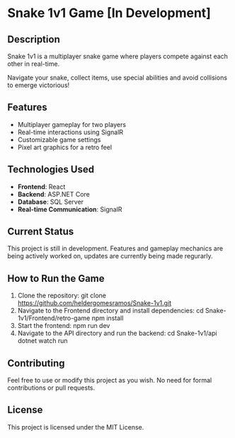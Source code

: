 # Snake 1v1 Game [In Development]

## Description
Snake 1v1 is a multiplayer snake game where players compete against each other in real-time.

Navigate your snake, collect items, use special abilities and avoid collisions to emerge victorious!

## Features
- Multiplayer gameplay for two players
- Real-time interactions using SignalR
- Customizable game settings
- Pixel art graphics for a retro feel

## Technologies Used
- **Frontend**: React
- **Backend**: ASP.NET Core
- **Database**: SQL Server
- **Real-time Communication**: SignalR

## Current Status
This project is still in development. Features and gameplay mechanics are being actively worked on, updates are currently being made regurarly.

## How to Run the Game
1. Clone the repository:
   git clone https://github.com/heldergomesramos/Snake-1v1.git
2. Navigate to the Frontend directory and install dependencies:
   cd Snake-1v1/Frontend/retro-game
   npm install
3. Start the frontend:
   npm run dev
4. Navigate to the API directory and run the backend:
   cd Snake-1v1/api
   dotnet watch run

## Contributing
Feel free to use or modify this project as you wish. No need for formal contributions or pull requests.

## License
This project is licensed under the MIT License.
